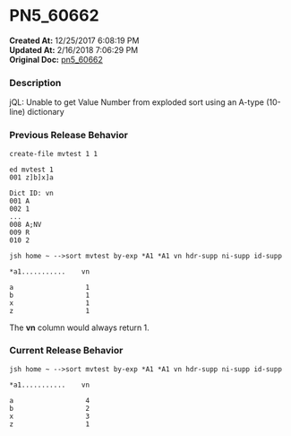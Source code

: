 # PN5_60662

**Created At:** 12/25/2017 6:08:19 PM  
**Updated At:** 2/16/2018 7:06:29 PM  
**Original Doc:** [pn5_60662](https://docs.jbase.com/release-notes/pn5_60662)  


### Description

jQL: Unable to get Value Number from exploded sort using an A-type (10-line) dictionary



### Previous Release Behavior

```
create-file mvtest 1 1

ed mvtest 1
001 z]b]x]a

Dict ID: vn
001 A
002 1
...
008 A;NV
009 R
010 2

jsh home ~ -->sort mvtest by-exp *A1 *A1 vn hdr-supp ni-supp id-supp

*a1...........    vn

a                  1
b                  1
x                  1
z                  1
```

The **vn** column would always return 1.



### Current Release Behavior

```
jsh home ~ -->sort mvtest by-exp *A1 *A1 vn hdr-supp ni-supp id-supp

*a1...........    vn

a                  4
b                  2
x                  3
z                  1
```
